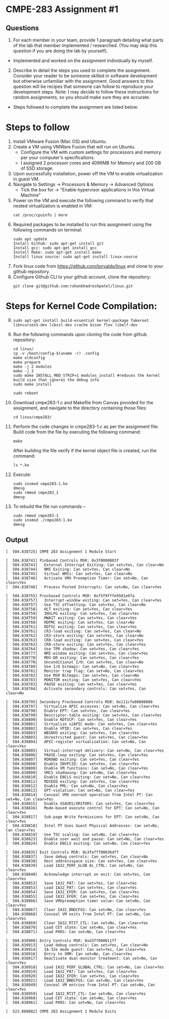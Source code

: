 # CMPE-283 Assignment #1
## Questions
1. For each member in your team, provide 1 paragraph detailing what parts of the lab that member implemented / researched. (You may skip this question if you are doing the lab by yourself).
- Implemented and worked on the assignment individually by myself.

2. Describe in detail the steps you used to complete the assignment. Consider your reader to be someone skilled in software development but otherwise unfamiliar  with the assignment. Good answers to this question will be recipes that someone can follow to reproduce your development steps.
Note: I may decide to follow these instructions for random assignments, so you should make sure they are accurate.
- Steps followed to complete the assignment are listed below: 

# Steps to follow
1. Install VMware Fusion (Mac OS) and Ubuntu.
2. Create a VM using VMWare Fusion that will run on Ubuntu.
    - Configure the VM with custom settings for processors and memory per your computer's specifications. 
    - I assigned 2 processor cores and 4096MB for Memory and 200 GB of SSD storage. 
2. Upon successfully installation, power off the VM to enable virtualization in guest VM.
3. Navigate to Settings -> Processors & Memory -> Advanced Options
    - Tick the box for -> "Enable hypervisor applications in this Virtual Machine"
4. Power on the VM and execute the following command to verify that nested virtualization is enabled in VM:
    ```
    cat /proc/cpuinfo | more
    ```
5. Required packages to be installed to run this assignment using the following commands on terminal:
    ```
    sudo apt update
    Install Github: sudo apt-get install git
    Install gcc: sudo apt-get install gcc
    Install Make: sudo apt-get install make
    Install linux source: sudo apt-get install linux-source
    ```
6. Fork linux code from https://github.com/torvalds/linux and clone to your github repository.
7. Configure Github CLI to your github account, clone the repository:
    ```
    git clone git@github.com:rohanbhadreshpatel/linux.git  
    ```
# Steps for Kernel Code Compilation:
8. ```
   sudo apt-get install build-essential kernel-package fakeroot libncurses5-dev libssl-dev ccache bison flex libelf-dev
   ```
9. Run the following commands upon cloning the code from github repository:
    ```
    cd linux/
    cp -v /boot/config-$(uname -r) .config
    make oldconfig  
    make prepare
    make -j 2 modules
    make -j 2
    sudo make INSTALL_MOD_STRIP=1 modules_install #reduces the kernel build size that ignores the debug info
    sudo make install
    
    sudo reboot
    ```
10. Download cmpe283-1.c and Makefile from Canvas provided for the assignment, and navigate to the directory containing those files:
    ```
    cd linux/cmpe283/
    ```    
11. Perform the code changes in cmpe283-1.c as per the assignment file:
    Build code from the file by executing the following command:
    ```
    make
    ```
    After building the file verify if the kernel object file is created, run the command:
    ```
    ls *.ko
    ```
12. Execute:
    ```
    sudo insmod cmpe283-1.ko
    dmesg
    sudo rmmod cmpe283_1
    dmesg
    ```
13. To rebuild the file run commands – 
    ```
    sudo rmmod cmpe283-1
    sudo insmod ./cmpe283-1.ko
    dmesg
    ```
## Output
```
[  504.838725] CMPE 283 Assignment 1 Module Start

[  504.838741] Pinbased Controls MSR: 0x3f0000003f
[  504.838743]   External Interrupt Exiting: Can set=Yes, Can clear=No
[  504.838744]   NMI Exiting: Can set=Yes, Can clear=No
[  504.838745]   Virtual NMIs: Can set=Yes, Can clear=No
[  504.838746]   Activate VMX Preemption Timer: Can set=No, Can clear=Yes
[  504.838746]   Process Posted Interrupts: Can set=No, Can clear=Yes

[  504.838755] Procbased Controls MSR: 0xf5f9fffe9501e97a
[  504.838757]   Interrupt-window exiting: Can set=Yes, Can clear=Yes
[  504.838757]   Use TSC offsetting: Can set=Yes, Can clear=No
[  504.838758]   HLT exiting: Can set=Yes, Can clear=Yes
[  504.838759]   INVLPG exiting: Can set=Yes, Can clear=Yes
[  504.838759]   MWAIT exiting: Can set=Yes, Can clear=Yes
[  504.838760]   RDPMC exiting: Can set=Yes, Can clear=No
[  504.838761]   RDTSC exiting: Can set=Yes, Can clear=Yes
[  504.838761]   CR3-load exiting: Can set=Yes, Can clear=No
[  504.838762]   CR3-store exiting: Can set=Yes, Can clear=No
[  504.838763]   CR8-load exiting: Can set=Yes, Can clear=Yes
[  504.838763]   CR8-store exiting: Can set=Yes, Can clear=Yes
[  504.838764]   Use TPR shadow: Can set=Yes, Can clear=Yes
[  504.838777]   NMI-window exiting: Can set=Yes, Can clear=Yes
[  504.838778]   MOV-DR exiting: Can set=Yes, Can clear=Yes
[  504.838778]   Unconditional I/O: Can set=Yes, Can clear=No
[  504.838780]   Use I/O bitmaps: Can set=No, Can clear=Yes
[  504.838781]   Monitor trap flag: Can set=No, Can clear=Yes
[  504.838782]   Use MSR Bitmaps: Can set=Yes, Can clear=No
[  504.838783]   MONITOR exiting: Can set=Yes, Can clear=Yes
[  504.838783]   PAUSE exiting: Can set=Yes, Can clear=Yes
[  504.838784]   Activate secondary controls: Can set=Yes, Can clear=No

[  504.838795] Secondary Procbased Controls MSR: 0x111cfe00000000
[  504.838797]   Virtualize APIC accesses: Can set=No, Can clear=Yes
[  504.838798]   Enable EPT: Can set=Yes, Can clear=Yes
[  504.838799]   Descriptor-table exiting: Can set=Yes, Can clear=Yes
[  504.838800]   Enable RDTSCP: Can set=Yes, Can clear=Yes
[  504.838801]   Virtualize x2APIC mode: Can set=Yes, Can clear=Yes
[  504.838802]   Enable VPID: Can set=Yes, Can clear=Yes
[  504.838803]   WBINVD exiting: Can set=Yes, Can clear=Yes
[  504.838803]   Unrestricted guest: Can set=Yes, Can clear=Yes
[  504.838804]   APIC-register virtualization: Can set=No, Can clear=Yes
[  504.838805]   Virtual-interrupt delivery: Can set=No, Can clear=Yes
[  504.838806]   PAUSE-loop exiting: Can set=Yes, Can clear=Yes
[  504.838807]   RDRAND exiting: Can set=Yes, Can clear=Yes
[  504.838808]   Enable INVPCID: Can set=Yes, Can clear=Yes
[  504.838808]   Enable VM functions: Can set=No, Can clear=Yes
[  504.838809]   VMCS shadowing: Can set=No, Can clear=Yes
[  504.838810]   Enable ENCLS exiting: Can set=No, Can clear=Yes
[  504.838811]   RDSEED exiting: Can set=Yes, Can clear=Yes
[  504.838812]   Enable PML: Can set=No, Can clear=Yes
[  504.838813]   EPT-violation: Can set=No, Can clear=Yes
[  504.838814]   Conceal VMX nonroot operation from Intel PT: Can set=No, Can clear=Yes
[  504.838815]   Enable XSAVES/XRSTORS: Can set=Yes, Can clear=Yes
[  504.838816]   Mode-based execute control for EPT: Can set=No, Can clear=Yes
[  504.838817]   Sub-page Write Permissions for EPT: Can set=No, Can clear=Yes
[  504.838818]   Intel PT Uses Guest Physical Addresses: Can set=No, Can clear=Yes
[  504.838819]   Use TSC scaling: Can set=No, Can clear=Yes
[  504.838823]   Enable user wait and pause: Can set=No, Can clear=Yes
[  504.838824]   Enable ENCLV exiting: Can set=No, Can clear=Yes

[  504.838835] Exit Controls MSR: 0x3fefff00036dff
[  504.838837]   Save debug controls: Can set=Yes, Can clear=No
[  504.838838]   Host addressspace size: Can set=Yes, Can clear=Yes
[  504.838839]   Load IA32_PERF_GLOB AL_CTRL: Can set=No, Can clear=Yes
[  504.838840]   Acknowledge interrupt on exit: Can set=Yes, Can clear=Yes
[  504.838853]   Save IA32_PAT: Can set=Yes, Can clear=Yes
[  504.838853]   Load IA32_PAT: Can set=Yes, Can clear=Yes
[  504.838854]   Save IA32_EFER: Can set=Yes, Can clear=Yes
[  504.838855]   Load IA32_EFER: Can set=Yes, Can clear=Yes
[  504.838866]   Save VMXpreemption timer value: Can set=No, Can clear=Yes
[  504.838867]   Clear IA32_BNDCFGS: Can set=No, Can clear=Yes
[  504.838868]   Conceal VM exits from Intel PT: Can set=No, Can clear=Yes
[  504.838869]   Clear IA32_RTIT_CTL: Can set=No, Can clear=Yes
[  504.838870]   Load CET state: Can set=No, Can clear=Yes
[  504.838871]   Load PKRS: Can set=No, Can clear=Yes

[  504.838908] Entry Controls MSR: 0xd3ff000011ff
[  504.838913]   Load debug controls: Can set=Yes, Can clear=No
[  504.838914]   IA-32e mode guest: Can set=Yes, Can clear=Yes
[  504.838916]   Entry to SMM: Can set=No, Can clear=Yes
[  504.838917]   Deactivate dual-monitor treatment: Can set=No, Can clear=Yes
[  504.838918]   Load IA32_PERF_GLOBAL_CTRL: Can set=No, Can clear=Yes
[  504.838919]   Load IA32_PAT: Can set=Yes, Can clear=Yes
[  504.838920]   Load IA32_EFER: Can set=Yes, Can clear=Yes
[  504.838921]   Load IA32_BNDCFGS: Can set=No, Can clear=Yes
[  504.838949]   Conceal VM entries from Intel PT: Can set=No, Can clear=Yes
[  504.838959]   Load IA32_RTIT_CTL: Can set=No, Can clear=Yes
[  504.838960]   Load CET state: Can set=No, Can clear=Yes
[  504.838961]   Load PKRS: Can set=No, Can clear=Yes

[  523.868882] CMPE 283 Assignment 1 Module Exits
```


